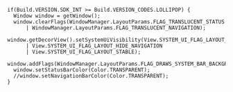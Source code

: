     if(Build.VERSION.SDK_INT >= Build.VERSION_CODES.LOLLIPOP) {
      Window window = getWindow();
      window.clearFlags(WindowManager.LayoutParams.FLAG_TRANSLUCENT_STATUS
          | WindowManager.LayoutParams.FLAG_TRANSLUCENT_NAVIGATION);
      window.getDecorView().setSystemUiVisibility(View.SYSTEM_UI_FLAG_LAYOUT_FULLSCREEN
          | View.SYSTEM_UI_FLAG_LAYOUT_HIDE_NAVIGATION
          | View.SYSTEM_UI_FLAG_LAYOUT_STABLE);
      window.addFlags(WindowManager.LayoutParams.FLAG_DRAWS_SYSTEM_BAR_BACKGROUNDS);
      window.setStatusBarColor(Color.TRANSPARENT);
      //window.setNavigationBarColor(Color.TRANSPARENT);
    }